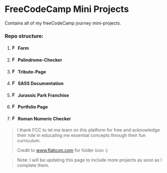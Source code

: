 # FreeCodeCamp Mini Projects

Contains all of my freeCodeCamp journey mini-projects.

### Repo structure:
1. #### <img src="https://github.com/user-attachments/assets/71ab2ef5-6d40-45c0-bfe7-4e729f63298f" width="15px" alt='Folder icon'/> Form
2. #### <img src="https://github.com/user-attachments/assets/71ab2ef5-6d40-45c0-bfe7-4e729f63298f" width="15px" alt='Folder icon'/> Palindrome-Checker
3. #### <img src="https://github.com/user-attachments/assets/71ab2ef5-6d40-45c0-bfe7-4e729f63298f" width="15px" alt='Folder icon'/> Tribute-Page
4. #### <img src="https://github.com/user-attachments/assets/71ab2ef5-6d40-45c0-bfe7-4e729f63298f" width="15px" alt='Folder icon'/> SASS Documentation
5. #### <img src="https://github.com/user-attachments/assets/71ab2ef5-6d40-45c0-bfe7-4e729f63298f" width="15px" alt='Folder icon'/> Jurassic Park Franchise
6. #### <img src="https://github.com/user-attachments/assets/71ab2ef5-6d40-45c0-bfe7-4e729f63298f" width="15px" alt='Folder icon'/> Portfolio Page
7. #### <img src="https://github.com/user-attachments/assets/71ab2ef5-6d40-45c0-bfe7-4e729f63298f" width="15px" alt='Folder icon'/> Roman Numeric Checker

> I thank FCC to let me learn on this platform for free and acknowledge their role in educating me essential concepts through their fun curriculum.
>
> Credit to www.flaticon.com for folder icon :)

>Note: I will be updating this page to include more projects as soon as I complete them.
